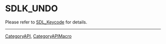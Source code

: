 # SDLK_UNDO

Please refer to [SDL_Keycode](SDL_Keycode) for details.

----
[CategoryAPI](CategoryAPI), [CategoryAPIMacro](CategoryAPIMacro)

